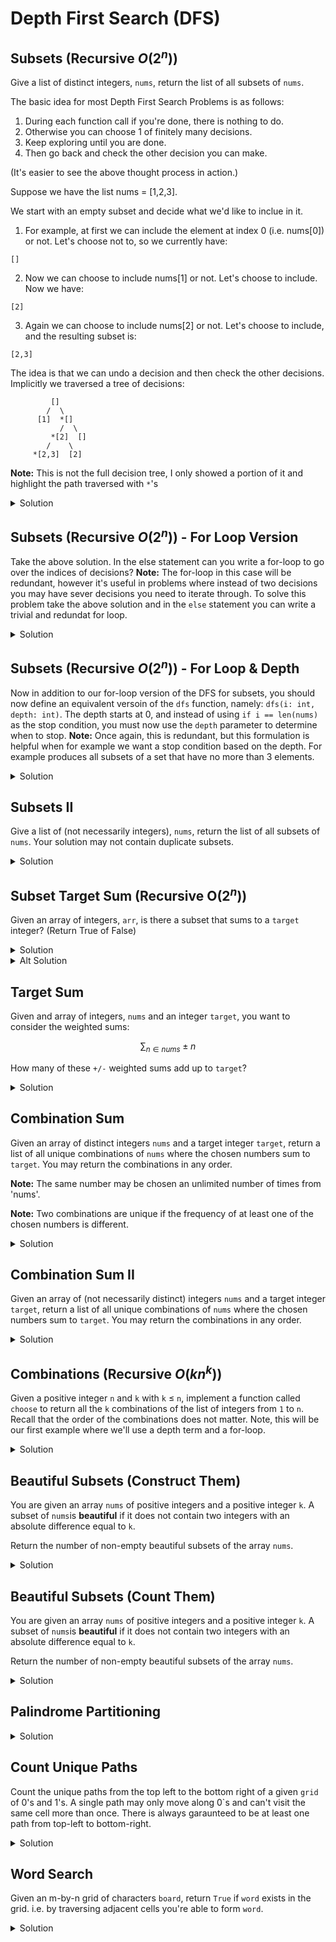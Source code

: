 # Depth First Search (DFS)

## Subsets (Recursive $O(2^n)$)

Give a list of distinct integers, `nums`, return the list of all subsets of `nums`.

The basic idea for most Depth First Search Problems is as follows:

1. During each function call if you're done, there is nothing to do.
2. Otherwise you can choose 1 of finitely many decisions.
3. Keep exploring until you are done. 
4. Then go back and check the other decision you can make.

(It's easier to see the above thought process in action.)

Suppose we have the list nums = [1,2,3].

We start with an empty subset and decide what we'd like to inclue in it.

1. For example, at first we can include the element at index 0 (i.e. nums[0]) or not. Let's choose not to, so we currently have:

```
[]
```

2. Now we can choose to include nums[1] or not. Let's choose to include. Now we have: 

```
[2]
```

3. Again we can choose to include nums[2] or not. Let's choose to include, and the resulting subset is:

```
[2,3]
```

The idea is that we can undo a decision and then check the other decisions.
Implicitly we traversed a tree of decisions:

```
         []
        /  \
      [1]  *[]
           /  \
         *[2]  []
        /    \
     *[2,3]  [2]
```
**Note:** This is not the full decision tree, I only showed a portion of it and 
highlight the path traversed with `*`'s

<details>
<summary>Solution</summary>

<pre><code class="language-python">
def subsets(nums: List[int]) -> List[List[int]]:
    res = [] # the result is going to be list of subsets
    subset = [] # a specific subset we'll construct

    dfs(i: int) -> None:
        ''' 
        At index i, we make a choice to add nums[i] to subset or not
        '''
        if i == len(nums): # if you reached the end of nums
            res.append(subset.copy())
            return
        else:              # you didn't exhause all your choices yet
            subset.append(nums[i])
            dfs(i+1)       # go to the next index: i+1

            # this gets called once dfs(i+1) returned. 
            # so undo adding nums[i]
            subset.pop() 

            # now we are on the path where we decided not to include nums[i]
            dfs(i+1) 
    dfs(0) # start the algorithm as index 0

    return res # dfs(0) has finished and res is populated with all the subsets of nums
    
print(subsets([1,2,3]))
</code></pre>
</details>

## Subsets (Recursive $O(2^n)$) - For Loop Version

Take the above solution. In the else statement can you write a for-loop to 
go over the indices of decisions? **Note:** The for-loop in this case will 
be redundant, however it's useful in problems where instead of two decisions 
you may have sever decisions you need to iterate through. To solve this problem take the above solution and in the `else` statement you can write 
a trivial and redundat for loop.

<details>
<summary>Solution</summary>

<pre><code class="language-python">
def subsets(nums: List[int]) -> List[List[int]]:
    res = []
    subset = []

    dfs(i: int) -> None:
        if i == len(nums):
            res.append(subset.copy())
            return
        else:
            for j in range(i+1, i+2):
                subset.append(nums[i])
                dfs(j)
                subset.pop() 
                dfs(j) 
    dfs(0)
    return res

print(subsets([1,2,3]))
</code></pre>
</details>

## Subsets (Recursive $O(2^n)$) - For Loop & Depth

Now in addition to our for-loop version of the DFS for subsets, you should 
now define an equivalent versoin of the `dfs` function, namely: `dfs(i: int, depth: int)`. The depth starts at 0, and instead of using `if i == len(nums)` 
as the stop condition, you must now use the `depth` parameter to determine 
when to stop. **Note:** Once again, this is redundant, but this formulation 
is helpful when for example we want a stop condition based on the depth. 
For example produces all subsets of a set that have no more than 3 elements.

<details>
<summary>Solution</summary>

<pre><code class="language-python">
def subsets(nums: List[int]) -> List[List[int]]:
    res = []
    subset = []
    dfs(i: int, depth: int) -> None:
        if depth == len(nums):
            res.append(subset.copy())
            return
        else:
            for j in range(i+1, i+2):
                subset.append(nums[i])
                dfs(j, depth+1)
                subset.pop() 
                dfs(j, depth+1) 
    dfs(0, 0)
    return res

print(subsets([1,2,3]))
</code></pre>
</details>

## Subsets II

Give a list of (not necessarily integers), `nums`, return the list of all subsets of `nums`.
Your solution may not contain duplicate subsets.

<details>
<summary>Solution</summary>

<pre><code class="language-python">
def subsets_no_dup(nums: List[int]) -> List[List[int]]:
    nums.sort()
    res = []
    tmp = []
    def dfs(i: int) -> None:
    if i == len(nums):
        if tmp not in res:
            res.append(tmp.copy())
            return
        else:
            return
    else:
        tmp.append(nums[i])
        dfs(i+1)
        tmp.pop()
        dfs(i+1)
    dfs(0)
    return res
</code></pre>
</details>



## Subset Target Sum (Recursive O($2^n$))

Given an array of integers, `arr`, is there a subset that sums to a `target` integer? (Return True of False)

<details>
<summary>Solution</summary>

<pre><code class="language-python">
def subset_sum(arr: List[int], target: int) -> bool:
    def dfs(i: int, curr_sum: int) -> bool:
        if i == len(arr):
            return curr_sum == target
        else:
            return dfs(i+1, curr_sum + arr[i]) or dfs(i+1, curr_sum)
    return dfs(0, 0)

print(subset_sum(arr=[2,5,6,9], target=9))
print(subset_sum(arr=[2,5], target=9))
</code></pre>
</details>

<details>
<summary>Alt Solution</summary>

Note that in the previous solution we had curr_sum which if we increment to 
the target we return True. A completely equivalent way of doing this is 
to pass in target and decrement and if we hit 0 we return True.

<pre><code class="language-python">
def subset_sum(arr: List[int], target: int) -> bool:
    def dfs(i: int, target: int) -> bool:
        if i == len(arr):
            return target == 0
        else:
            return dfs(i+1, target - arr[i]) or dfs(i+1, target)
    return dfs(0, target)

print(subset_sum(arr=[2,5,6,9], target=9))
print(subset_sum(arr=[2,5], target=9))
</code></pre>
</details>

## Target Sum

Given and array of integers, `nums` and an integer `target`, you want to consider the weighted 
sums:

 $$\sum_{n \in nums} \pm n$$

How many of these `+/-` weighted sums add up to `target`?

<details>
<summary>Solution</summary>
<pre><code class="language-python">
def target_sum(nums: List[int], target: int) -> int:
    count = [0]
    def dfs(i: int, cur_sum: int) -> None:
        if i == len(nums):
            if cur_sum == target:
                count[0] += 1
                return
        else:
            dfs(i+1, cur_sum + nums[i])
            dfs(i+1, cur_sum - nums[i])
    dfs(0,0)
    return count[0]
</code></pre>
</details>



## Combination Sum

Given an array of distinct integers `nums` and a target integer `target`, return a list of all 
unique combinations of `nums` where the chosen numbers sum to `target`. You may return the 
combinations in any order. 

**Note:** The same number may be chosen an unlimited number of times from 'nums'. 

**Note:** Two combinations are unique if the frequency of at least one of the chosen numbers is 
different.

<details>
<summary>Solution</summary>

<pre><code class="language-python">
def combination_sum(nums: List[int], target: int) -> List[List[int]]:
    res = []
    tmp = []
    def dfs(i: int, cur_sum: int) -> None:
        if cur_sum == target:
            res.append(tmp.copy())
            return
        if i == len(nums) or cur_sum > target:
            return
        tmp.append(nums[i])
        dfs(i, cur_sum + nums[i])
        tmp.pop()
        dfs(i+1, cur_sum)
    dfs(0,0)
    return res

print(combination_sum([2,3,6,7], 7))
</code></pre>
</details>

## Combination Sum II

Given an array of (not necessarily distinct) integers `nums` and a target integer `target`, return a list of all unique combinations of `nums` where the chosen numbers sum to `target`. You may return the combinations in any order.

<details>
<summary>Solution</summary>

<pre><code class="language-python">
def combination_sum(nums: List[int], target: int) -> List[List[int]]:
    nums.sort()
    res = []
    tmp = []
    def dfs(i: int, cur_sum: int) -> None:
        if cur_sum == target and tmp not in res:
            res.append(tmp.copy())
            return
        if i == len(nums) or cur_sum > target:
            return
        tmp.append(nums[i])
        dfs(i, cur_sum + nums[i])
        tmp.pop()
        dfs(i+1, cur_sum)
    dfs(0,0)
    return res

print(combination_sum([2,3,6,7], 7))
</code></pre>
</details>

## Combinations (Recursive $O(kn^k)$)

Given a positive integer `n` and `k` with `k` $\leq$ `n`, implement a function 
called `choose` to return all the `k` combinations of the list of integers from `1` to `n`. Recall that the order of the combinations does not matter. Note, this will be our first example where we'll use a depth term and a for-loop.

<details>
<summary>Solution</summary>

<pre><code class="language-python">
# The problem is equivalent to the subset problem if k = n.
# But if k is less than n, we need to limit the depth so that we construct
# subsets of size no larger than 
# But to ensure that the subsets have no less than k elements, we must run 
# a for-loop to keep adding elements to our set until we reach the desired 
# size, k.
def choose(n: int, k: int) -> List[List[int]]:
    ls = [i for i in range(1, n+1)]
    res = []
    tmp = []
    def dfs(i: int, depth: int) -> None:
        if depth == k:
            res.append(tmp.copy())
            return
        else:
            for j in range(i, n):
                # add an element
                tmp.append(ls[j])
                # call the function again, we still need to add elements
                dfs(j+1, depth+1)
                tmp.pop()
    dfs(0, 0)
    return res

print(choose(4,2))
</code></pre>
</details>

## Beautiful Subsets (Construct Them)
You are given an array `nums` of positive integers and a positive integer `k`. 
A subset of `nums`is **beautiful** if it does not contain two integers with an 
absolute difference equal to `k`. 

Return the number of non-empty beautiful subsets of the array `nums`.

<details>
<summary>Solution</summary>

<pre><code class="language-python">
def beautiful_subsets(nums: List[int], k: int) -> List[List[int]]:
    # helper function
    def absolute_check(arr: List[int], element: int, k: int) -> bool:
        for a in arr:
            if abs(a - element) == k:
                return False
        return True
    # The DFS
    res = []
    tmp = []
    def dfs(i: int):
        if i == len(nums):
            if tmp == []:
                return
            else:
                res.append(tmp.copy())
                return
        else:
            if absolute_check(tmp, nums[i], k):
                tmp.append(nums[i])
                dfs(i+1)
                tmp.pop()
                dfs(i+1)
            else:
                dfs(i+1)
    dfs(0)
    return res
</code></pre>
</details>

## Beautiful Subsets (Count Them)
You are given an array `nums` of positive integers and a positive integer `k`. 
A subset of `nums`is **beautiful** if it does not contain two integers with an 
absolute difference equal to `k`. 

Return the number of non-empty beautiful subsets of the array `nums`.

<details>
<summary>Solution</summary>

<pre><code class="language-python">
def count_beautiful_subsets(nums: List[int], k: int) -> int:
    # helper function
    def absolute_check(arr: List[int], element: int, k: int):
        for a in arr:
            if abs(a - element) == k:
                return False
        return True
    # The DFS
    tmp = []
    cur_count = [0]
    def dfs(i: int) -> None:
        if i == len(nums):
            if tmp == []:
                return
            else:
                cur_count[0] += 1
                return
        else:
            if absolute_check(tmp, nums[i], k):
                tmp.append(nums[i])
                dfs(i+1)
                tmp.pop()
                dfs(i+1)
            else:
                dfs(i+1)
    dfs(0)
    return cur_count[0]
</code></pre>
</details>

## Palindrome Partitioning

<details>
<summary>Solution</summary>

<pre><code class="language-python">
# TODO
</code></pre>
</details>



## Count Unique Paths

Count the unique paths from the top left to the bottom right of a given `grid` of 0's and 1's. 
A single path may only move along 0`s and can't visit the same cell more than once. There is 
always garaunteed to be at least one path from top-left to bottom-right.

<details>
<summary>Solution</summary>

<pre><code class="language-python">

grid = [[0,0,0,0],
        [1,1,0,0],
        [0,0,0,1],
        [0,1,0,0]]

def count_paths(grid: List[List[int]]) -> int:

    #count = [0]
    ROWS, COLS = len(grid), len(grid[0])
    path = set()
    def dfs(r: int, c: int) -> int:
        if (min(r,c) < 1 or
            r >= ROWS or
            c >= COLS or
            (r,c) in path or
            grid[r][c] == 1
        ):
            return 0
     
        if (r,c) == (ROWS-1, COLS-1):
            return 1

       
        visit.add((r,c))
        count = 0
        count += dfs(r+1, c)
        count += dfs(r-1, c)
        count += dfs(r, c+1)
        count += dfs(r, c-1)
        
        visit.remove((r,c))
        return count

    return dfs(0,0)
print(count_paths(grid))

</code></pre>
</details>




## Word Search

Given an m-by-n grid of characters `board`, return `True` if `word` exists in the grid. 
i.e. by traversing adjacent cells you're able to form `word`.

<details>
<summary>Solution</summary>

<pre><code class="language-python">
def word_search(board: List[List[int]], word: str) -> bool:
    ROWS, COLS = len(board), len(board[0])
    path = set()
    def dfs(r: int, c: int, depth: int) -> bool:
        if depth == len(word): return True
        if (min(r,c) < 0 or 
            r >= ROWS or
            c >= COLS or
            (r, c) in path
        ):
            return False

        path.add((r,c))
        res = (dfs(r+1, c, depth+1) or
                dfs(r-1, c, depth+1) or 
                dfs(r, c+1, depth+1) or 
                dfs(r, c-1, depth+1) 
        )
        path.remove((r,c))
        return res
    
    for r in range(ROWS):
        for c in range(COLS):
            if dfs(r, c, 0)
                return True
    return False
</code></pre>
</details>









